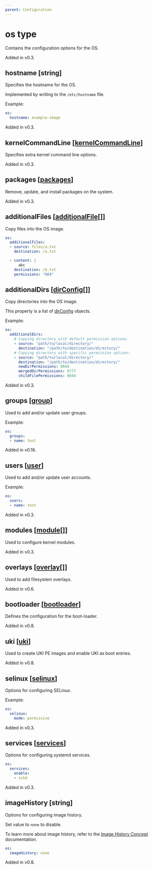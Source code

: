```yaml
---
parent: Configuration
---
```


# os type

Contains the configuration options for the OS.

Added in v0.3.

## hostname [string]

Specifies the hostname for the OS.

Implemented by writing to the `/etc/hostname` file.

Example:

```yaml
os:
  hostname: example-image
```

Added in v0.3.

## kernelCommandLine [[kernelCommandLine](./kernelcommandline.md)]

Specifies extra kernel command line options.

Added in v0.3.

## packages [[packages](./packages.md)]

Remove, update, and install packages on the system.

Added in v0.3.

## additionalFiles [[additionalFile](./additionalfile.md)[]]

Copy files into the OS image.

```yaml
os:
  additionalFiles:
  - source: files/a.txt
    destination: /a.txt

  - content: |
      abc
    destination: /b.txt
    permissions: "664"
```

## additionalDirs [[dirConfig](./dirconfig.md)[]]

Copy directories into the OS image.

This property is a list of [dirConfig](./dirconfig.md) objects.

Example:

```yaml
os:
  additionalDirs:
    # Copying directory with default permission options.
    - source: "path/to/local/directory/"
      destination: "/path/to/destination/directory/"
    # Copying directory with specific permission options.
    - source: "path/to/local/directory/"
      destination: "/path/to/destination/directory/"
      newDirPermissions: 0644
      mergedDirPermissions: 0777
      childFilePermissions: 0644
```

Added in v0.3.

## groups [[group](./group.md)]

Used to add and/or update user groups.

Example:

```yaml
os:
  groups:
  - name: test
```

Added in v0.16.

## users [[user](./user.md)]

Used to add and/or update user accounts.

Example:

```yaml
os:
  users:
  - name: test
```

Added in v0.3.

## modules [[module](./module.md)[]]

Used to configure kernel modules.

Added in v0.3.

## overlays [[overlay](./overlay.md)[]]

Used to add filesystem overlays.

Added in v0.6.

## bootloader [[bootloader](./bootloader.md)]

Defines the configuration for the boot-loader.

Added in v0.8.

## uki [[uki](./uki.md)]

Used to create UKI PE images and enable UKI as boot entries.

Added in v0.8.

## selinux [[selinux](./selinux.md)]

Options for configuring SELinux.

Example:

```yaml
os:
  selinux:
    mode: permissive
```

Added in v0.3.

## services [[services](./services.md)]

Options for configuring systemd services.

```yaml
os:
  services:
    enable:
    - sshd
```

Added in v0.3.

## imageHistory [string]

Options for configuring image history.

Set value to `none` to disable.

To learn more about image history, refer to the [Image History Concept](../../concepts/imagehistory.md) documentation.

```yaml
os:
  imageHistory: none
```

Added in v0.8.
